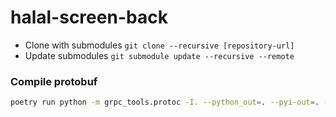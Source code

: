 # halal-screen-back

- Clone with submodules
  ```git clone --recursive [repository-url]```
- Update submodules
  ```git submodule update --recursive --remote```

### Compile protobuf

```bash
poetry run python -m grpc_tools.protoc -I. --python_out=. --pyi-out=. --grpc_python_out=. ./halal_screen-proto/converter_service.proto
```